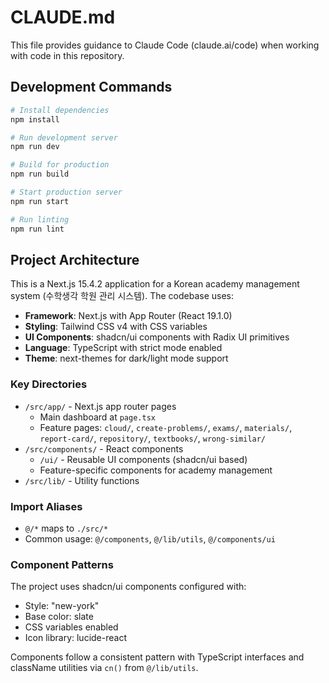 # CLAUDE.md

This file provides guidance to Claude Code (claude.ai/code) when working with code in this repository.

## Development Commands

```bash
# Install dependencies
npm install

# Run development server
npm run dev

# Build for production
npm run build

# Start production server
npm run start

# Run linting
npm run lint
```

## Project Architecture

This is a Next.js 15.4.2 application for a Korean academy management system (수학생각 학원 관리 시스템). The codebase uses:

- **Framework**: Next.js with App Router (React 19.1.0)
- **Styling**: Tailwind CSS v4 with CSS variables
- **UI Components**: shadcn/ui components with Radix UI primitives
- **Language**: TypeScript with strict mode enabled
- **Theme**: next-themes for dark/light mode support

### Key Directories

- `/src/app/` - Next.js app router pages
  - Main dashboard at `page.tsx`
  - Feature pages: `cloud/`, `create-problems/`, `exams/`, `materials/`, `report-card/`, `repository/`, `textbooks/`, `wrong-similar/`
- `/src/components/` - React components
  - `/ui/` - Reusable UI components (shadcn/ui based)
  - Feature-specific components for academy management
- `/src/lib/` - Utility functions

### Import Aliases

- `@/*` maps to `./src/*`
- Common usage: `@/components`, `@/lib/utils`, `@/components/ui`

### Component Patterns

The project uses shadcn/ui components configured with:
- Style: "new-york"
- Base color: slate
- CSS variables enabled
- Icon library: lucide-react

Components follow a consistent pattern with TypeScript interfaces and className utilities via `cn()` from `@/lib/utils`.